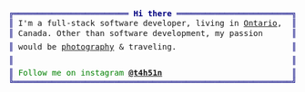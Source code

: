 <pre style="font-family:Menlo,'DejaVu Sans Mono',consolas,'Courier New',monospace"><span style="color: #000080; text-decoration-color: #000080">╔════════════════════════ </span><span style="color: #000080; text-decoration-color: #000080; font-weight: bold">Hi there</span><span style="color: #000080; text-decoration-color: #000080"> ════════════════════════╗</span> 🤓 <a href="https://tahsin.us">Tahsin</a>                    
<span style="color: #000080; text-decoration-color: #000080">║</span> I&#x27;m a full-stack software developer, living in <a href="https://goo.gl/maps/z2GWFn364GnxynTq6">Ontario</a>,  <span style="color: #000080; text-decoration-color: #000080">║</span> <span style="color: #008080; text-decoration-color: #008080">┣━━ </span>🏢 <a href="https://tilr.com/">tilr</a>                  
<span style="color: #000080; text-decoration-color: #000080">║</span> Canada. Other than software development, my passion      <span style="color: #000080; text-decoration-color: #000080">║</span> <span style="color: #008080; text-decoration-color: #008080">┃   </span><span style="color: #008000; text-decoration-color: #008000">┣━━ </span>⭐ AWS               
<span style="color: #000080; text-decoration-color: #000080">║</span> would be <a href="https://tahsin.us/gallery/">photography</a> &amp; traveling.                        <span style="color: #000080; text-decoration-color: #000080">║</span> <span style="color: #008080; text-decoration-color: #008080">┃   </span><span style="color: #008000; text-decoration-color: #008000">┣━━ </span>⭐ Node.js           
<span style="color: #000080; text-decoration-color: #000080">║</span>                                                          <span style="color: #000080; text-decoration-color: #000080">║</span> <span style="color: #008080; text-decoration-color: #008080">┃   </span><span style="color: #008000; text-decoration-color: #008000">┗━━ </span>⭐ React             
<span style="color: #000080; text-decoration-color: #000080">║</span> <span style="color: #008000; text-decoration-color: #008000">Follow me on instagram </span><span style="color: #008000; text-decoration-color: #008000; font-weight: bold"><a href="https://www.instagram.com/t4h51n/">@t4h51n</a></span>                           <span style="color: #000080; text-decoration-color: #000080">║</span> <span style="color: #008080; text-decoration-color: #008080">┣━━ </span>🔧 Go, Python, TypeScript
<span style="color: #000080; text-decoration-color: #000080">╚══════════════════════════════════════════════════════════╝</span> <span style="color: #008080; text-decoration-color: #008080">┗━━ </span><a href="https://medium.com/@tahsinature">Blog</a> <a href="https://www.linkedin.com/in/t4h51n/">LinkedIn</a>            
</pre>
